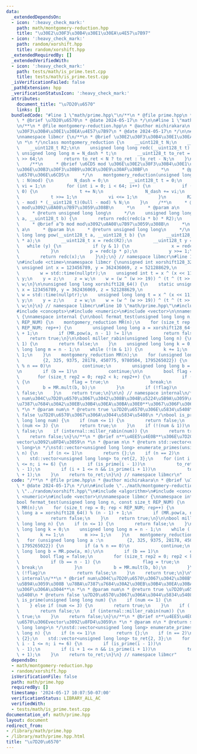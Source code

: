 ```yaml
---
data:
  _extendedDependsOn:
  - icon: ':heavy_check_mark:'
    path: math/montgomery-reduction.hpp
    title: "\u30E2\u30F3\u30B4\u30E1\u30EA\u4E57\u7B97"
  - icon: ':heavy_check_mark:'
    path: random/xorshift.hpp
    title: random/xorshift.hpp
  _extendedRequiredBy: []
  _extendedVerifiedWith:
  - icon: ':heavy_check_mark:'
    path: tests/math/is_prime.test.cpp
    title: tests/math/is_prime.test.cpp
  _isVerificationFailed: false
  _pathExtension: hpp
  _verificationStatusIcon: ':heavy_check_mark:'
  attributes:
    document_title: "\u7D20\u6570"
    links: []
  bundledCode: "#line 1 \"math/prime.hpp\"\n/**\n * @file prime.hpp\n * @author michirakara\n\
    \ * @brief \u7D20\u6570\n * @date 2024-05-17\n */\n\n#line 1 \"math/montgomery-reduction.hpp\"\
    \n/**\n * @file montgomery-reduction.hpp\n * @author michirakara\n * @brief \u30E2\
    \u30F3\u30B4\u30E1\u30EA\u4E57\u7B97\n * @date 2024-05-17\n */\n\n#include <iostream>\n\
    \nnamespace libmcr {\n/**\n * @brief \u30E2\u30F3\u30B4\u30E1\u30EA\u4E57\u7B97\
    \n *\n */\nclass montgomery_reduction {\n    __uint128_t N;\n    __uint128_t N_dash;\n\
    \    __uint128_t R2;\n\n    unsigned long long redc(__uint128_t t) {\n       \
    \ unsigned long long m = N_dash * t;\n        __uint128_t to_ret = (t + N * __uint128_t(m))\
    \ >> 64;\n        return to_ret < N ? to_ret : to_ret - N;\n    }\n\n  public:\n\
    \    /**\n     * @brief \u6CD5 mod \u306E\u30E2\u30F3\u30B4\u30E1\u30EA\u4E57\u7B97\
    \u306E\u30B3\u30F3\u30B9\u30C8\u30E9\u30AF\u30BF\n     *\n     * @param mod \u5947\
    \u6570\u306E\u6CD5\n     */\n    montgomery_reduction(unsigned long long mod)\
    \ : N(mod) {\n        N_dash = 0;\n        __uint128_t t = 0;\n        __uint128_t\
    \ vi = 1;\n        for (int i = 0; i < 64; i++) {\n            if ((t & 1) ==\
    \ 0) {\n                t += N;\n                N_dash += vi;\n            }\n\
    \            t >>= 1;\n            vi <<= 1;\n        }\n        R2 = (__uint128_t)(0ull\
    \ - mod) * (__uint128_t)(0ull - mod) % N;\n    }\n    /**\n     * @brief a*b mod\
    \ mod\u3092\u8A08\u7B97\u3059\u308B\n     *\n     * @param a\n     * @param b\n\
    \     * @return unsigned long long\n     */\n    unsigned long long mult(__uint128_t\
    \ a, __uint128_t b) {\n        return redc(redc(a * b) * R2);\n    }\n    /**\n\
    \     * @brief a^b mod mod\u3092\u8A08\u7B97\u3059\u308B\n     *\n     * @param\
    \ a\n     * @param b\n     * @return unsigned long long\n     */\n    unsigned\
    \ long long pow(__uint128_t a, __uint128_t b) {\n        __uint128_t p = redc(R2\
    \ * a);\n        __uint128_t x = redc(R2);\n        __uint128_t y = b;\n     \
    \   while (y) {\n            if (y & 1) {\n                x = redc(x * p);\n\
    \            }\n            p = redc(p * p);\n            y >>= 1;\n        }\n\
    \        return redc(x);\n    }\n};\n} // namespace libmcr\n#line 1 \"random/xorshift.hpp\"\
    \n#include <ctime>\nnamespace libmcr {\nunsigned int xorshift128_32() {\n    static\
    \ unsigned int x = 123456789, y = 362436069, z = 521288629,\n                \
    \        w = std::time(nullptr);\n    unsigned int t = x ^ (x << 11);\n    x =\
    \ y;\n    y = z;\n    z = w;\n    w = (w ^ (w >> 19)) ^ (t ^ (t >> 8));\n    return\
    \ w;\n}\n\nunsigned long long xorshift128_64() {\n    static unsigned long long\
    \ x = 123456789, y = 362436069, z = 521288629,\n                             \
    \ w = std::time(nullptr);\n    unsigned long long t = x ^ (x << 11);\n    x =\
    \ y;\n    y = z;\n    z = w;\n    w = (w ^ (w >> 19)) ^ (t ^ (t >> 8));\n    return\
    \ w;\n}\n} // namespace libmcr\n#line 10 \"math/prime.hpp\"\n#include <algorithm>\n\
    #include <concepts>\n#include <numeric>\n#include <vector>\n\nnamespace libmcr\
    \ {\nnamespace internal {\n\nbool fermat_test(unsigned long long n, const size_t\
    \ REP_NUM) {\n    montgomery_reduction MR(n);\n    for (size_t rep = 0; rep <\
    \ REP_NUM; rep++) {\n        unsigned long long a = xorshift128_64() % (n - 1)\
    \ + 1;\n        if (MR.pow(a, n - 1) != 1)\n            return false;\n    }\n\
    \    return true;\n}\n\nbool miller_rabin(unsigned long long n) {\n    if (n <=\
    \ 1) {\n        return false;\n    }\n    unsigned long long k = 0;\n    unsigned\
    \ long long m = n - 1;\n    while (!(m & 1)) {\n        k += 1;\n        m >>=\
    \ 1;\n    }\n    montgomery_reduction MR(n);\n    for (unsigned long long a :\n\
    \         {2, 325, 9375, 28178, 450775, 9780504, 1795265022}) {\n        if (a\
    \ % n == 0)\n            continue;\n        unsigned long long b = MR.pow(a, m);\n\
    \n        if (b == 1)\n            continue;\n\n        bool flag = false;\n \
    \       for (size_t rep2 = 0; rep2 < k; rep2++) {\n            if (b == n - 1)\
    \ {\n                flag = true;\n                break;\n            }\n   \
    \         b = MR.mult(b, b);\n        }\n        if (!flag)\n            return\
    \ false;\n    }\n    return true;\n}\n\n} // namespace internal\n/**\n * @brief\
    \ num\u304C\u7D20\u6570\u3067\u3042\u308B\u304B\u5224\u5B9A\u3059\u308B \u78BA\
    \u7387\u7684\u30A2\u30EB\u30B4\u30EA\u30BA\u30E0**\u3067\u306F\u306A\u3044**\n\
    \ *\n * @param num\n * @return true \u7D20\u6570\u306E\u5834\u5408\n * @return\
    \ false \u7D20\u6570\u3067\u306A\u3044\u5834\u5408\n */\nbool is_prime(unsigned\
    \ long long num) {\n    if (num <= 1) {\n        return false;\n    } else if\
    \ (num <= 3) {\n        return true;\n    }\n    if (!(num & 1))\n        return\
    \ false;\n    if (internal::miller_rabin(num)) {\n        return true;\n    }\n\
    \    return false;\n}\n/**\n * @brief n**\u4EE5\u4E0B**\u306E\u7D20\u6570\u306E\
    vector\u3092\u8FD4\u3059\n *\n * @param n\n * @return std::vector<unsigned long\
    \ long>\n */\nstd::vector<unsigned long long> enumerate_primes(unsigned long long\
    \ n) {\n    if (n <= 1)\n        return {};\n    if (n == 2)\n        return {2};\n\
    \    std::vector<unsigned long long> to_ret{2, 3};\n    for (int i = 6; i - 1\
    \ <= n; i += 6) {\n        if (is_prime(i - 1))\n            to_ret.push_back(i\
    \ - 1);\n        if (i + 1 <= n && is_prime(i + 1))\n            to_ret.push_back(i\
    \ + 1);\n    }\n    return to_ret;\n}\n} // namespace libmcr\n"
  code: "/**\n * @file prime.hpp\n * @author michirakara\n * @brief \u7D20\u6570\n\
    \ * @date 2024-05-17\n */\n\n#include \"../math/montgomery-reduction.hpp\"\n#include\
    \ \"../random/xorshift.hpp\"\n#include <algorithm>\n#include <concepts>\n#include\
    \ <numeric>\n#include <vector>\n\nnamespace libmcr {\nnamespace internal {\n\n\
    bool fermat_test(unsigned long long n, const size_t REP_NUM) {\n    montgomery_reduction\
    \ MR(n);\n    for (size_t rep = 0; rep < REP_NUM; rep++) {\n        unsigned long\
    \ long a = xorshift128_64() % (n - 1) + 1;\n        if (MR.pow(a, n - 1) != 1)\n\
    \            return false;\n    }\n    return true;\n}\n\nbool miller_rabin(unsigned\
    \ long long n) {\n    if (n <= 1) {\n        return false;\n    }\n    unsigned\
    \ long long k = 0;\n    unsigned long long m = n - 1;\n    while (!(m & 1)) {\n\
    \        k += 1;\n        m >>= 1;\n    }\n    montgomery_reduction MR(n);\n \
    \   for (unsigned long long a :\n         {2, 325, 9375, 28178, 450775, 9780504,\
    \ 1795265022}) {\n        if (a % n == 0)\n            continue;\n        unsigned\
    \ long long b = MR.pow(a, m);\n\n        if (b == 1)\n            continue;\n\n\
    \        bool flag = false;\n        for (size_t rep2 = 0; rep2 < k; rep2++) {\n\
    \            if (b == n - 1) {\n                flag = true;\n               \
    \ break;\n            }\n            b = MR.mult(b, b);\n        }\n        if\
    \ (!flag)\n            return false;\n    }\n    return true;\n}\n\n} // namespace\
    \ internal\n/**\n * @brief num\u304C\u7D20\u6570\u3067\u3042\u308B\u304B\u5224\
    \u5B9A\u3059\u308B \u78BA\u7387\u7684\u30A2\u30EB\u30B4\u30EA\u30BA\u30E0**\u3067\
    \u306F\u306A\u3044**\n *\n * @param num\n * @return true \u7D20\u6570\u306E\u5834\
    \u5408\n * @return false \u7D20\u6570\u3067\u306A\u3044\u5834\u5408\n */\nbool\
    \ is_prime(unsigned long long num) {\n    if (num <= 1) {\n        return false;\n\
    \    } else if (num <= 3) {\n        return true;\n    }\n    if (!(num & 1))\n\
    \        return false;\n    if (internal::miller_rabin(num)) {\n        return\
    \ true;\n    }\n    return false;\n}\n/**\n * @brief n**\u4EE5\u4E0B**\u306E\u7D20\
    \u6570\u306Evector\u3092\u8FD4\u3059\n *\n * @param n\n * @return std::vector<unsigned\
    \ long long>\n */\nstd::vector<unsigned long long> enumerate_primes(unsigned long\
    \ long n) {\n    if (n <= 1)\n        return {};\n    if (n == 2)\n        return\
    \ {2};\n    std::vector<unsigned long long> to_ret{2, 3};\n    for (int i = 6;\
    \ i - 1 <= n; i += 6) {\n        if (is_prime(i - 1))\n            to_ret.push_back(i\
    \ - 1);\n        if (i + 1 <= n && is_prime(i + 1))\n            to_ret.push_back(i\
    \ + 1);\n    }\n    return to_ret;\n}\n} // namespace libmcr"
  dependsOn:
  - math/montgomery-reduction.hpp
  - random/xorshift.hpp
  isVerificationFile: false
  path: math/prime.hpp
  requiredBy: []
  timestamp: '2024-05-17 10:07:50-07:00'
  verificationStatus: LIBRARY_ALL_AC
  verifiedWith:
  - tests/math/is_prime.test.cpp
documentation_of: math/prime.hpp
layout: document
redirect_from:
- /library/math/prime.hpp
- /library/math/prime.hpp.html
title: "\u7D20\u6570"
---
```


